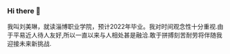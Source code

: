 ### Hi there 👋

<!--
**gabby456/gabby456** is a ✨ _special_ ✨ repository because its `README.md` (this file) appears on your GitHub profile.

Here are some ideas to get you started:

- 🔭 I’m currently working on ...
- 🌱 I’m currently learning ...
- 👯 I’m looking to collaborate on ...
- 🤔 I’m looking for help with ...
- 💬 Ask me about ...
- 📫 How to reach me: ...
- 😄 Pronouns: ...
- ⚡ Fun fact: ...
-->
我叫刘美琳，就读淄博职业学院，预计2022年毕业。我对时间观念性十分重视.由于平易近人待人友好,所以一直以来与人相处甚是融洽.敢于拼搏刻苦耐劳将伴随我迎接未来新挑战.
